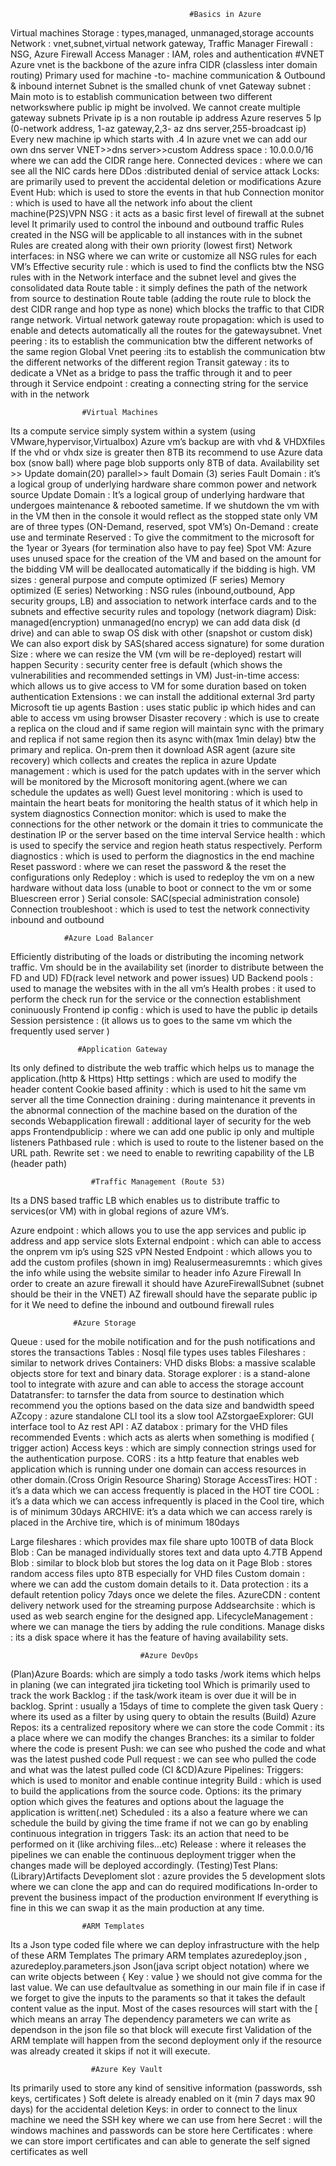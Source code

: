 					
                                            #Basics in Azure 
Virtual machines 
Storage : types,managed, unmanaged,storage accounts
Network : vnet,subnet,virtual network gateway, Traffic Manager
Firewall : NSG, Azure Firewall
Access Manager : IAM, roles and authentication
			       #VNET
Azure vnet is the backbone of the azure infra CIDR (classless inter domain routing)
Primary used for machine -to- machine communication & Outbound & inbound internet
Subnet is the smalled chunk of vnet
Gateway subnet : Main moto is to establish communication between two different networkswhere public ip might be involved.
We cannot create multiple gateway subnets
Private ip is a non routable ip address 
Azure reserves 5 Ip (0-network address, 1-az gateway,2,3- az dns server,255-broadcast ip)
Every new machine ip which starts with .4
In azure vnet we can add our own dns server VNET>>dns server>>custom
Address space : 10.0.0.0/16 where we can add the CIDR range here.
Connected devices : where we can see all the NIC cards here
DDos :distributed denial of service attack
Locks: are primarily used to prevent the accidental deletion or modifications
Azure Event Hub: which is used to store the events in that hub
Connection monitor : which is used to have all the network info about the client machine(P2S)VPN
NSG : it acts as a basic first level of firewall at the subnet level
It primarily used to control the inbound and outbound traffic
Rules created in the NSG will be applicable to all instances with in the subnet
Rules are created along with their own priority (lowest first)
Network interfaces: in NSG where we can write or customize all NSG rules for each VM’s
Effective security rule : which is used to find the conflicts btw the NSG rules with in the Network interface and the subnet level and gives the consolidated data
Route table : it simply defines the path of the network from source to destination
Route table (adding the route rule to block the dest CIDR range and hop type as none) which blocks the traffic to that CIDR range network.
Virtual network gateway route propagation: which is used to enable and detects automatically all the routes for the gatewaysubnet.
Vnet peering : its to establish the communication btw the different networks of the same region
Global Vnet peering :its to establish the communication btw the different networks of the different region
Transit gateway : its to dedicate a VNet as a bridge to pass the traffic through it and to peer through it
Service endpoint : creating a connecting string for the service with in the network


					#Virtual Machines
Its a compute service simply system within a system (using VMware,hypervisor,Virtualbox)
Azure vm’s backup are with vhd  & VHDXfiles
If the vhd or vhdx size is greater then 8TB its recommend to use Azure data box (snow ball) where page blob supports only 8TB of data.
Availability set >> Update domain(20) parallel>> fault Domain (3) series
Fault Domain : it’s a logical group of underlying hardware share common power and network source
Update Domain : It’s a logical group of underlying hardware that undergoes maintenance & rebooted sametime.
If we shutdown the vm with in the VM then in the console it would reflect as the stopped state only
VM are of three types (ON-Demand, reserved, spot VM’s)
On-Demand : create use and terminate
Reserved : To give the commitment to the microsoft for the 1year or 3years (for termination also have to pay fee)
Spot VM: Azure uses unused space for the creation of the VM and based on the amount for the bidding VM will be deallocated automatically if the bidding is high.
VM sizes : general purpose and compute optimized (F series) Memory optimized (E series)
Networking : NSG rules (inbound,outbound, App security groups, LB) and association to network interface cards and to the subnets and effective security rules and topology (network diagram)
Disk: managed(encryption) unmanaged(no encryp) we can add data disk (d drive) and can able to swap OS disk with other (snapshot or custom disk)
We can also export disk by SAS(shared access signature) for some duration
Size : where we can resize the VM (vm will be re-deployed) restart will happen
Security : security center free is default (which shows the vulnerabilities and recommended settings in VM)
Just-in-time access: which allows us to give access to VM for some duration based on token authentication
Extensions : we can install the additional external 3rd party Microsoft tie up agents 
Bastion : uses static public ip which hides and can able to access vm using browser
Disaster recovery : which is use to create a replica on the cloud and if same region will maintain sync with the primary and replica if not same region then its async with(max 1min delay) btw the primary and replica.
On-prem then it download ASR agent (azure site recovery) which collects and creates the replica in azure
Update management : which is used for the patch updates with in the server which will be monitored by the Microsoft monitoring agent.(where we can schedule the updates as well)
Guest level monitoring : which is used to maintain the heart beats for monitoring the health status of it which help in system diagnostics
Connection monitor: which is used to make the connections for the other network or the domain it tries to communicate the destination IP or the server based on the time interval
Service health : which is used to specify the service and region heath status respectively.
Perform diagnostics : which is used to perform the diagnostics in the end machine
Reset password : where we can reset the password & the reset the configurations only
Redeploy : which is used to redeploy the vm on a new hardware without data loss (unable to boot or connect to the vm or some Bluescreen error )
Serial console: SAC(special administration console)
Connection troubleshoot : which is used to test the network connectivity inbound and outbound



				#Azure Load Balancer
Efficiently distributing of the loads or distributing the incoming network traffic.
Vm should be in the availability set (inorder to distribute between the FD and UD)
FD(rack level network and power issues) UD 
Backend pools : used to manage the websites with in the all vm’s
Health probes : it used to perform the check run for the service or the connection establishment coninuously
Frontend ip config : which is used to have the public ip details
Session persistence : (it allows us to goes to the same vm which the frequently used server )


			       #Application Gateway
Its only defined to distribute the web traffic which helps us to manage the application.(http & Https)
Http settings : which are used to modify the header content
Cookie based affinity : which is used to hit the same vm server all the time
Connection draining : during maintenance it prevents in the abnormal connection of the machine based on the duration of the seconds
Webapplication firewall : additional layer of security for the web apps
Frontendpublicip : where we can add one public ip only and multiple listeners
Pathbased rule : which is used to route to the listener based on the URL path.
Rewrite set : we need to enable to rewriting capability of the LB (header path)

				      #Traffic Management (Route 53)
Its a DNS based traffic LB which enables us to distribute traffic to services(or VM) with in global regions of azure VM’s.

Azure endpoint : which allows you to use the app services and public ip address and app service slots
External endpoint : which can able to access the onprem vm ip’s using S2S vPN
Nested Endpoint : which allows you to add the custom profiles  (shown in img)
Realusermeasuremnts : which gives the info while using the website similar to header info
Azure Firewall
In order to create an azure firewall it should have AzureFirewallSubnet (subnet should be their in the VNET)
AZ firewall should have the separate public ip for it
We need to define the inbound and outbound firewall rules


		          #Azure Storage
Queue : used for the mobile notification and for the push notifications and stores the transactions
Tables : Nosql file types uses tables
Fileshares : similar to network drives 
Containers: VHD disks 
Blobs: a massive scalable objects store for text and binary data.
Storage explorer : is a stand-alone tool to integrate with azure and can able to access the storage account
Datatransfer: to tarnsfer the data from source to destination which recommend you the options based on the data size and bandwidth speed 
AZcopy : azure standalone CLI tool its a slow tool
AZstorgaeExplorer: GUI interface tool to
Az rest API : 
AZ databox : primary for the VHD files recommended 
Events : which acts as alerts when something is modified ( trigger action)
Access keys : which are simply connection strings used for the authentication purpose.
CORS : its a http feature that enables web application which is running under one domain can access resources in other domain.(Cross Origin Resource Sharing)
Storage AccessTires:
HOT : it’s a data which we can access frequently is placed in the HOT tire
COOL : it’s a data which we can access infrequently is placed in the Cool  tire, which is of minimum 30days
ARCHIVE:  it’s a data which we can access rarely is placed in the Archive  tire, which is of minimum 180days

Large fileshares : which provides max file share upto 100TB of data
Block Blob : Can be managed individually stores text and data upto 4.7TB
Append Blob : similar to block blob but stores the log data on it
Page Blob : stores random access files upto 8TB especially for VHD files
Custom domain : where we can add the custom domain details to it.
Data protection : its a default retention policy 7days once we delete the files.
AzureCDN : content delivery network used for the streaming purpose 
Addsearchsite : which is used as web search engine for the designed app.
LifecycleManagement : where we can manage the tiers by adding the rule conditions.
Manage disks : its a disk space where it has the feature of having availability sets.

				                 #Azure DevOps
                           
(Plan)Azure Boards: which are simply a todo tasks /work items which helps in planing  (we can integrated jira ticketing tool
Which is primarily used to track the work
Backlog : if the task/work iteam is over due it will be in backlog.
Sprint : usually a 15days of time to complete the given task
Query : where its used as a filter by using query to obtain the results
(Build) Azure Repos: its a centralized repository where we can store the code
Commit : its a place where we can modify the changes
Branches: its a similar to folder where the code is  present
Push: we can see who pushed the code and what was the latest pushed code
Pull request :  we can see who pulled the code and what was the latest pulled code
(CI &CD)Azure Pipelines:
Triggers: which is used to monitor and enable continue integrity 
Build : which is used to build the applications from the source code.
Options: its the primary option which gives the features and options about the  laguage the application is written(.net)
Scheduled : its a also a feature where we can schedule the build by giving the time frame if not we can go by enabling continuous integration in triggers
Task: its an action that need to be performed on it (like archiving files…etc)
Release : where it releases the pipelines we can enable the continuous deployment trigger when the changes made will be deployed accordingly.
(Testing)Test Plans:
(Library)Artifacts
Deveploment slot : azure provides the 5 development slots where we can clone the app and can do required modifications
In-order to prevent the business impact of the production environment If everything is fine in this we can swap it as the main production at any time.

					#ARM Templates
Its a Json type coded file where we can deploy infrastructure with the help of these ARM Templates
The primary ARM templates azuredeploy.json , azuredeploy.parameters.json
Json(java script object notation) where we can write objects between { Key : value } we should not give comma for the last value.
We can use defaultvalue as something in our main file if in case if we forget to give the inputs to the paraments so that it takes the default content value as the input.
Most of the cases resources will start with the [ which means an array
The dependency parameters we can write as dependson in the json file so that block will execute first 
Validation of the ARM template will happen from the second deployment only if the resource was already created it skips if not it will execute.

				      #Azure Key Vault
Its primarily used to store any kind of sensitive information (passwords, ssh keys, certificates )
Soft delete is already enabled on it (min 7 days max 90 days)  for the accidental deletion
Keys: in order to connect to the linux machine we need the SSH key where we can use from here
Secret : will the windows machines and passwords can be store here
Certificates : where we can store import certificates and can able to generate the self signed certificates as well
